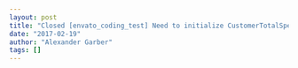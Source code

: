 ```yaml
---
layout: post
title: "Closed [envato_coding_test] Need to initialize CustomerTotalSpend in order to get the global $customer_total_spend list"
date: "2017-02-19"
author: "Alexander Garber"
tags: []
---
```


<br>